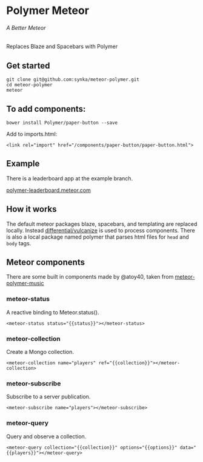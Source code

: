 # Polymer Meteor

###### A Better Meteor

Replaces Blaze and Spacebars with Polymer

## Get started

    git clone git@github.com:synka/meteor-polymer.git
    cd meteor-polymer
    meteor

## To add components:

    bower install Polymer/paper-button --save

Add to imports.html:

    <link rel="import" href="/components/paper-button/paper-button.html">

## Example

There is a leaderboard app at the example branch.

[polymer-leaderboard.meteor.com](http://polymer-leaderboard.meteor.com/)

## How it works

The default meteor packages blaze, spacebars, and templating are replaced locally. 
Instead [differential/vulcanize](https://atmospherejs.com/differential/vulcanize) 
is used to process components. There is also a local package named polymer that 
parses html files for `head` and `body` tags.

## Meteor components

There are some built in components made by @atoy40, taken from 
[meteor-polymer-music](https://github.com/atoy40/meteor-polymer-music) 

### meteor-status

A reactive binding to Meteor.status().

	<meteor-status status="{{status}}"></meteor-status>

### meteor-collection

Create a Mongo collection.

	<meteor-collection name="players" ref="{{collection}}"></meteor-collection>

### meteor-subscribe

Subscribe to a server publication.

	<meteor-subscribe name="players"></meteor-subscribe>

### meteor-query

Query and observe a collection.

	<meteor-query collection="{{collection}}" options="{{options}}" data="{{players}}"></meteor-query>
